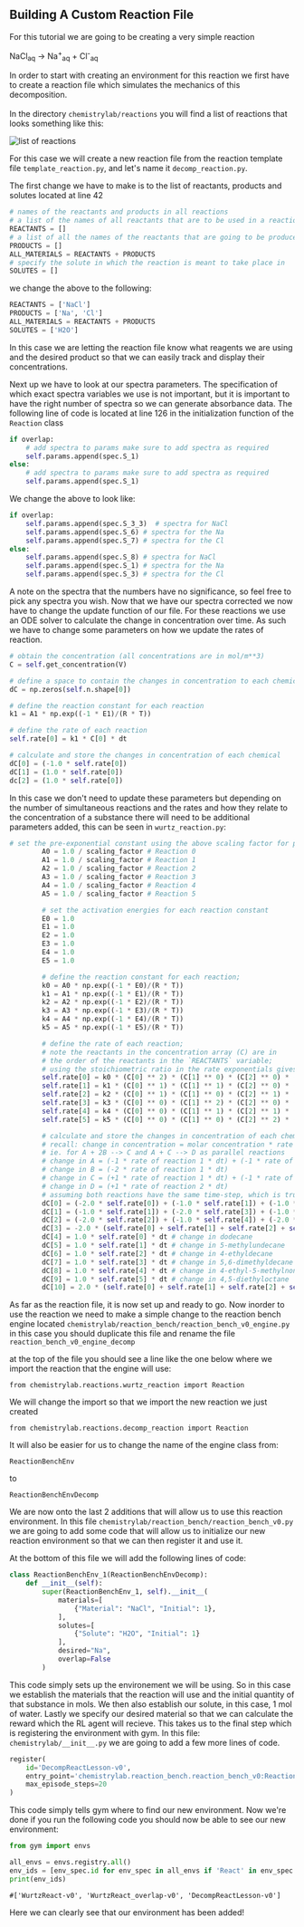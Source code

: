 ## Building A Custom Reaction File

For this tutorial we are going to be creating a very simple reaction 

NaCl<sub>aq</sub> ->  Na<sup>+</sup><sub>aq</sub> + Cl<sup>-</sup><sub>aq</sub>

In order to start with creating an environment for this reaction we first have to create a reaction file which simulates
the mechanics of this decomposition. </br></br> In the directory ```chemistrylab/reactions``` you will find a list of
reactions that looks something like this:

![list of reactions](sample_figures/tutorial/reaction_list.png)

For this case we will create a new reaction file from the reaction template file ```template_reaction.py```,
and let's name it ```decomp_reaction.py```.

The first change we have to make is to the list of reactants, products and solutes located at line 42

```python
# names of the reactants and products in all reactions
# a list of the names of all reactants that are to be used in a reaction
REACTANTS = []
# a list of all the names of the reactants that are going to be produced by the reaction
PRODUCTS = []
ALL_MATERIALS = REACTANTS + PRODUCTS
# specify the solute in which the reaction is meant to take place in
SOLUTES = []
```
we change the above to the following:
```python
REACTANTS = ['NaCl']
PRODUCTS = ['Na', 'Cl']
ALL_MATERIALS = REACTANTS + PRODUCTS
SOLUTES = ['H2O']
```

In this case we are letting the reaction file know what reagents we are using and the desired product so that we can
easily track and display their concentrations.

Next up we have to look at our spectra parameters. The specification of which exact spectra variables we use is not
important, but it is important to have the right number of spectra so we can generate absorbance data. The following
line of code is located at line 126 in the initialization function of the `Reaction` class
```python
if overlap:
    # add spectra to params make sure to add spectra as required
    self.params.append(spec.S_1)
else:
    # add spectra to params make sure to add spectra as required
    self.params.append(spec.S_1)
```

We change the above to look like:

```python
if overlap:
    self.params.append(spec.S_3_3)  # spectra for NaCl
    self.params.append(spec.S_6) # spectra for the Na
    self.params.append(spec.S_7) # spectra for the Cl
else:
    self.params.append(spec.S_8) # spectra for NaCl
    self.params.append(spec.S_1) # spectra for the Na
    self.params.append(spec.S_3) # spectra for the Cl
```
A note on the spectra that the numbers have no significance, so feel free to pick any spectra you wish. 
Now that we have our spectra corrected we now have to change the update function of our file. For these reactions we use
an ODE solver to calculate the change in concentration over time. As such we have to change some parameters on how we
update the rates of reaction.

```python
# obtain the concentration (all concentrations are in mol/m**3)
C = self.get_concentration(V)

# define a space to contain the changes in concentration to each chemical
dC = np.zeros(self.n.shape[0])

# define the reaction constant for each reaction
k1 = A1 * np.exp((-1 * E1)/(R * T))

# define the rate of each reaction
self.rate[0] = k1 * C[0] * dt

# calculate and store the changes in concentration of each chemical
dC[0] = (-1.0 * self.rate[0])
dC[1] = (1.0 * self.rate[0])
dc[2] = (1.0 * self.rate[0])
```

In this case we don't need to update these parameters but depending on the number of simultaneous reactions
and the rates and how they relate to the concentration of a substance there will need to be additional parameters added,
this can be seen in `wurtz_reaction.py`:

```python
# set the pre-exponential constant using the above scaling factor for proper dimensionality
        A0 = 1.0 / scaling_factor # Reaction 0
        A1 = 1.0 / scaling_factor # Reaction 1
        A2 = 1.0 / scaling_factor # Reaction 2
        A3 = 1.0 / scaling_factor # Reaction 3
        A4 = 1.0 / scaling_factor # Reaction 4
        A5 = 1.0 / scaling_factor # Reaction 5

        # set the activation energies for each reaction constant
        E0 = 1.0
        E1 = 1.0
        E2 = 1.0
        E3 = 1.0
        E4 = 1.0
        E5 = 1.0

        # define the reaction constant for each reaction;
        k0 = A0 * np.exp((-1 * E0)/(R * T))
        k1 = A1 * np.exp((-1 * E1)/(R * T))
        k2 = A2 * np.exp((-1 * E2)/(R * T))
        k3 = A3 * np.exp((-1 * E3)/(R * T))
        k4 = A4 * np.exp((-1 * E4)/(R * T))
        k5 = A5 * np.exp((-1 * E5)/(R * T))

        # define the rate of each reaction;
        # note the reactants in the concentration array (C) are in
        # the order of the reactants in the `REACTANTS` variable;
        # using the stoichiometric ratio in the rate exponentials gives the following rates:
        self.rate[0] = k0 * (C[0] ** 2) * (C[1] ** 0) * (C[2] ** 0) * (C[3] ** 1)
        self.rate[1] = k1 * (C[0] ** 1) * (C[1] ** 1) * (C[2] ** 0) * (C[3] ** 1)
        self.rate[2] = k2 * (C[0] ** 1) * (C[1] ** 0) * (C[2] ** 1) * (C[3] ** 1)
        self.rate[3] = k3 * (C[0] ** 0) * (C[1] ** 2) * (C[2] ** 0) * (C[3] ** 1)
        self.rate[4] = k4 * (C[0] ** 0) * (C[1] ** 1) * (C[2] ** 1) * (C[3] ** 1)
        self.rate[5] = k5 * (C[0] ** 0) * (C[1] ** 0) * (C[2] ** 2) * (C[3] ** 1)

        # calculate and store the changes in concentration of each chemical;
        # recall: change in concentration = molar concentration * rate * dt
        # ie. for A + 2B --> C and A + C --> D as parallel reactions
        # change in A = (-1 * rate of reaction 1 * dt) + (-1 * rate of reaction 2 * dt)
        # change in B = (-2 * rate of reaction 1 * dt)
        # change in C = (+1 * rate of reaction 1 * dt) + (-1 * rate of reaction 2 * dt)
        # change in D = (+1 * rate of reaction 2 * dt)
        # assuming both reactions have the same time-step, which is true for all reactions in this file
        dC[0] = (-2.0 * self.rate[0]) + (-1.0 * self.rate[1]) + (-1.0 * self.rate[2]) * dt # change in 1-chlorohexane
        dC[1] = (-1.0 * self.rate[1]) + (-2.0 * self.rate[3]) + (-1.0 * self.rate[4]) * dt # change in 2-chlorohexane
        dC[2] = (-2.0 * self.rate[2]) + (-1.0 * self.rate[4]) + (-2.0 * self.rate[5]) * dt # change in 3-chlorohexane
        dC[3] = -2.0 * (self.rate[0] + self.rate[1] + self.rate[2] + self.rate[3] + self.rate[4] + self.rate[5]) * dt # change in Na
        dC[4] = 1.0 * self.rate[0] * dt # change in dodecane
        dC[5] = 1.0 * self.rate[1] * dt # change in 5-methylundecane
        dC[6] = 1.0 * self.rate[2] * dt # change in 4-ethyldecane
        dC[7] = 1.0 * self.rate[3] * dt # change in 5,6-dimethyldecane
        dC[8] = 1.0 * self.rate[4] * dt # change in 4-ethyl-5-methylnonane
        dC[9] = 1.0 * self.rate[5] * dt # change in 4,5-diethyloctane
        dC[10] = 2.0 * (self.rate[0] + self.rate[1] + self.rate[2] + self.rate[3] + self.rate[4] + self.rate[5]) * dt # change in NaCl
```

As far as the reaction file, it is now set up and ready to go. Now inorder to use the reaction we need to make a simple
change to the reaction bench engine located ```chemistrylab/reaction_bench/reaction_bench_v0_engine.py``` in this case
you should duplicate this file and rename the file ```reaction_bench_v0_engine_decomp```

at the top of the file you should see a line like the one below where we import the reaction that the engine will use:

```from chemistrylab.reactions.wurtz_reaction import Reaction```

We will change the import so that we import the new reaction we just created

```from chemistrylab.reactions.decomp_reaction import Reaction```

It will also be easier for us to change the name of the engine class from:

```ReactionBenchEnv```

to

```ReactionBenchEnvDecomp```

We are now onto the last 2 additions that will allow us to use this reaction environment. In this file 
```chemistrylab/reaction_bench/reaction_bench_v0.py``` we are going to add some code that will allow us to initialize
our new reaction environment so that we can then register it and use it.

At the bottom of this file we will add the following lines of code:

```python
class ReactionBenchEnv_1(ReactionBenchEnvDecomp):
    def __init__(self):
        super(ReactionBenchEnv_1, self).__init__(
            materials=[
                {"Material": "NaCl", "Initial": 1},
            ],
            solutes=[
                {"Solute": "H2O", "Initial": 1}
            ],
            desired="Na",
            overlap=False
        )
```

This code simply sets up the environement we will be using. So in this case we establish the materials that the reaction
will use and the initial quantity of that substance in mols. We then also establish our solute, in this case, 1 mol of
water. Lastly we specify our desired material so that we can calculate the reward which the RL agent will recieve.
This takes us to the final step which is registering the environment with gym. In this file: 
```chemistrylab/__init__.py``` we are going to add a few more lines of code.

```python
register(
    id='DecompReactLesson-v0',
    entry_point='chemistrylab.reaction_bench.reaction_bench_v0:ReactionBenchEnv_1',
    max_episode_steps=20
)
```

This code simply tells gym where to find our new environment. Now we're done if you run the following code you should
now be able to see our new environment:
```python
from gym import envs

all_envs = envs.registry.all()
env_ids = [env_spec.id for env_spec in all_envs if 'React' in env_spec.id]
print(env_ids)
```
```
#['WurtzReact-v0', 'WurtzReact_overlap-v0', 'DecompReactLesson-v0']
```

Here we can clearly see that our environment has been added!